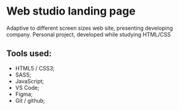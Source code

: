 # Web studio landing page

Adaptive to different screen sizes web site, presenting developing company. Personal project, developed while studying HTML/CSS

## Tools used:

- HTML5 / CSS3;
- SASS;
- JavaScript;
- VS Code;
- Figma;
- Git / github;
